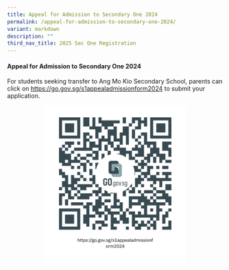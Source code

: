 ```yaml
---
title: Appeal for Admission to Secondary One 2024
permalink: /appeal-for-admission-to-secondary-one-2024/
variant: markdown
description: ""
third_nav_title: 2025 Sec One Registration
---
```

#### Appeal for Admission to Secondary One 2024
For students seeking transfer to Ang Mo Kio Secondary School, parents can click on <a href="https://go.gov.sg/s1appealadmissionform2024"><font color="#62C183">https://go.gov.sg/s1appealadmissionform2024</font></a>
to submit your application.

<style>  
img {  
  display: block;  
  margin-left: auto;  
  margin-right: auto;  
}  
</style>  
<img src="/images/2024_S1_Appeal.png" style="width:65%;">  
   
<br>
